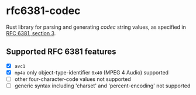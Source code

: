 # rfc6381-codec

Rust library for parsing and generating _codec_ string values, as specified in
[RFC 6381, section 3](https://tools.ietf.org/html/rfc6381#section-3).

## Supported RFC 6381 features

 - [x] `avc1`
 - [x] `mp4a` only object-type-identifier `0x40` (MPEG 4 Audio) supported
 - [ ] other four-character-code values not supported
 - [ ] generic syntax including 'charset' and 'percent-encoding' not supported